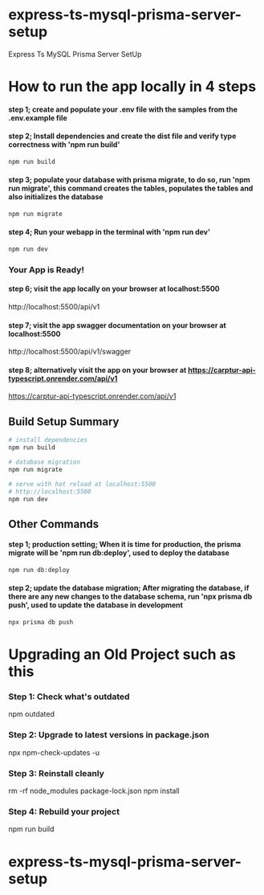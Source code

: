 # express-ts-mysql-prisma-server-setup

Express Ts MySQL Prisma Server SetUp



# How to run the app locally in 4 steps

#### step 1; create and populate your .env file with the samples from the .env.example file


#### step 2; Install dependencies and create the dist file and verify type correctness with 'npm run build'
``` bash
npm run build
```

#### step 3; populate your database with prisma migrate, to do so, run 'npm run migrate', this command creates the tables, populates the tables and also initializes the database
``` bash
npm run migrate
```

#### step 4; Run your webapp in the terminal with 'npm run dev'
``` bash
npm run dev
```

### Your App is Ready!

#### step 6; visit the app locally on your browser at localhost:5500
http://localhost:5500/api/v1

#### step 7; visit the app swagger documentation on your browser at localhost:5500
http://localhost:5500/api/v1/swagger

#### step 8; alternatively visit the app on your browser at https://carptur-api-typescript.onrender.com/api/v1
https://carptur-api-typescript.onrender.com/api/v1




## Build Setup Summary

``` bash
# install dependencies
npm run build

# database migration
npm run migrate

# serve with hot reload at localhost:5500
# http://localhost:5500
npm run dev

```



## Other Commands

#### step 1; production setting; When it is time for production, the prisma migrate will be 'npm run db:deploy', used to deploy the database
``` bash
npm run db:deploy
```

#### step 2; update the database migration; After migrating the database, if there are any new changes to the database schema, run 'npx prisma db push', used to update the database in development
``` bash
npx prisma db push
```




# Upgrading an Old Project such as this
### Step 1: Check what's outdated
npm outdated

### Step 2: Upgrade to latest versions in package.json
npx npm-check-updates -u

### Step 3: Reinstall cleanly
rm -rf node_modules package-lock.json
npm install

### Step 4: Rebuild your project
npm run build





# express-ts-mysql-prisma-server-setup
